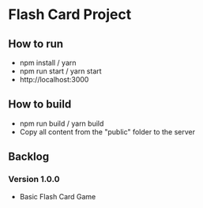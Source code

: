 # Flash Card Project

## How to run

- npm install / yarn
- npm run start / yarn start
- http://localhost:3000

## How to build

- npm run build / yarn build
- Copy all content from the "public" folder to the server

## Backlog

### Version 1.0.0

- Basic Flash Card Game
